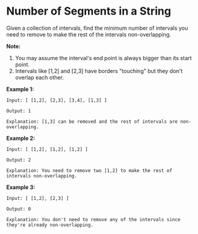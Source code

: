 # Number of Segments in a String

Given a collection of intervals, find the minimum number of intervals you need to remove to make the rest of the intervals non-overlapping.

**Note:**

1. You may assume the interval's end point is always bigger than its start point.
2. Intervals like \[1,2] and \[2,3] have borders "touching" but they don't overlap each other.

**Example 1:**

```pseudo
Input: [ [1,2], [2,3], [3,4], [1,3] ]

Output: 1

Explanation: [1,3] can be removed and the rest of intervals are non-overlapping.
```

**Example 2:**

```pseudo
Input: [ [1,2], [1,2], [1,2] ]

Output: 2

Explanation: You need to remove two [1,2] to make the rest of intervals non-overlapping.
```

**Example 3:**

```pseudo
Input: [ [1,2], [2,3] ]

Output: 0

Explanation: You don't need to remove any of the intervals since they're already non-overlapping.
```
